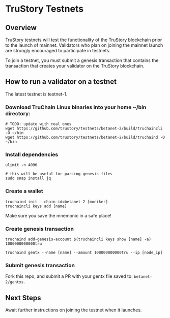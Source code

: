 # TruStory Testnets

## Overview

TruStory testnets will test the functionality of the TruStory blockchain prior to the launch of mainnet. Validators who plan on joining the mainnet launch are strongly encouraged to participate in testnets.

To join a testnet, you must submit a genesis transaction that contains the transaction that creates your validator on the TruStory blockchain.

## How to run a validator on a testnet

The latest testnet is testnet-1.

### Download TruChain Linux binaries into your home ~/bin directory:

```
# TODO: update with real ones
wget https://github.com/trustory/testnets/betanet-2/build/truchaincli -O ~/bin
wget https://github.com/trustory/testnets/betanet-2/build/truchaind -O ~/bin
```

### Install dependencies

```
ulimit -n 4096

# this will be useful for parsing genesis files
sudo snap install jq
```

### Create a wallet

```
truchaind init --chain-id=betanet-2 [moniker]
truchaincli keys add [name]
```
Make sure you save the mnemonic in a safe place!

### Create genesis transaction

```
truchaind add-genesis-account $(truchaincli keys show [name] -a) 1000000000000tru

truchaind gentx --name [name] --amount 100000000000tru --ip [node_ip]
```

### Submit genesis transaction

Fork this repo, and submit a PR with your gentx file saved to: `betanet-2/gentxs`.

## Next Steps

Await further instructions on joining the testnet when it launches.
